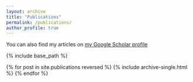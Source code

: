 ```yaml
---
layout: archive
title: "Publications"
permalink: /publications/
author_profile: true
---
```


You can also find my articles on [my Google Scholar profile](https://scholar.google.com/citations?user=sfTy2KsAAAAJ&hl=en)


{% include base_path %}

{% for post in site.publications reversed %}
  {% include archive-single.html %}
{% endfor %}
